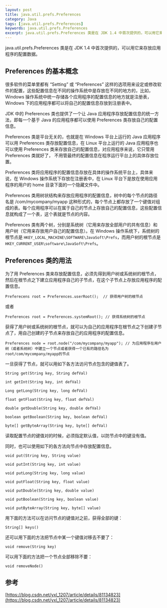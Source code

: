 ```yaml
---
layout: post
title: java.util.prefs.Preferences
category: Java
tags: [java.util.prefs.Preferences]
keywords: java.util.prefs.Preferences
excerpt: java.util.prefs.Preferences 类是在 JDK 1.4 中首次提供的，可以用它来存放应用程序的配置数据。
---
```


java.util.prefs.Preferences 类是在 JDK 1.4 中首次提供的，可以用它来存放应用程序的配置数据。

## Preferences 的基本概念

很多软件的菜单里都有 “Setting” 或 “Preferences” 这样的选项用来设定或修改软件的配置，这些配置信息在不同的操作系统中是存放在不同的地方的，比如，Windows 操作系统中统一存储各个应用程序的配置信息的地方就是注册表，Windows 下的应用程序都可以将自己的配置信息存放到注册表中。

JDK 中的 Preferences 类也提供了一个让 Java 应用程序存放配置信息的统一方法，即每一个基于 Java 的应用程序都可以使用 Preferences 类存放自己的配置信息。

Preferences 类是平台无关的，也就是在 Windows 平台上运行的 Java 应用程序可以用 Preferences 类存放配置信息，在 Linux 平台上运行的 Java 应用程序也可以使用 Preferences 类来存放自己的配置信息，对应用程序来说，它只管用 Preferences 类就好了， 不用管最终的配置信息在程序运行平台上的具体存放位置。

Preferences 类将应用程序的配置信息存放在具体的操作系统平台上，具体来说，在 Windows 操作系统下存放在注册表中，在 Linux 平台下是放在使用应用程序的用户的 home 目录下面的一个隐藏文件中。

Preferences 类用树状结构来存放应用程序的配置信息，树中的每个节点的路径名是 /com/mycompany/myapp 这种形式的，每个节点上都存放了一个键值对组成的表。每个应用程序可以在属于自己的节点上存放自己的配置信息，这些配置信息就构成了一个表，这个表就是节点的内容。

Preferences 类有两个树，分别是系统树（它用来存放全部用户的共有信息）和用户树（它用来存放用户自己的配置信息）。在 Windows 操作系统下，系统树的根节点是 `HKEY_LOCAL_MACHINE\SOFTWARE\JavaSoft\Prefs`，而用户树的根节点是 `HKEY_CURRENT_USER\software\JavaSoft\Prefs`。

## Preferences 类的用法

为了用 Preferences 类来存放配置信息，必须先得到用户树或系统树的根节点，然后在根节点之下建立应用程序自己的子节点，在这个子节点上存放应用程序的配置信息。

```
Preferecens root = Preferences.userRoot();  // 获得用户树的根节点
```

或者

```
Preferences root = Preferences.systemRoot(); // 获得系统树的根节点
```

获得了用户树或系统树的根节点，就可以为自己的应用程序在根节点之下创建子节点了，用自己创建的子节点来存放自己的应用程序的配置信息。

```
Preferences node = root.node("/com/mycompany/myapp"); // 为应用程序在用户树（或者系统树）中建立一个节点或者获得一个已有的路径名为root/com/mycompany/myapp的节点
```

一旦获得了节点，就可以用如下各方法访问节点包含的键值表了。

```
String get(String key, String defVal)

int getInt(String key, int defVal)

Long getLong(String key, long defVal)

float getFloat(String key, float defVal)

double getDouble(String key, double defVal)

boolean getBoolean(String key, boolean defVal)

byte[] getByteArray(String key, byte[] defVal)
```

读取配置节点的键值对的时候，必须指定默认值，以防节点中的键没有值。

同时，也可以使用如下的各方法向节点中存放配置信息。

```
void put(String key, String value)

void putInt(String key, int value)

void putLong(String key, long value)

void putFloat(String key, float value)

void putDouble(String key, double value)

void putBoolean(String key, boolean value)

void putByteArray(String key, byte[] value)
```

用下面的方法可以在访问节点的键值对之前，获得全部的键：

```
String[] keys()
```

还可以用下面的方法把节点中某一个键值对移去不要了：

```
void remove(String key)
```

可以用下面的方法把一个节点全部移除不要：

```
void removeNode()
```

## 参考

[https://blog.csdn.net/yxl_1207/article/details/81134823](https://blog.csdn.net/yxl_1207/article/details/81134823)
